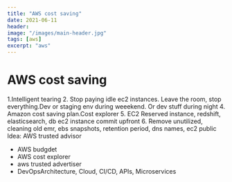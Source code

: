 ```yaml
---
title: "AWS cost saving"
date: 2021-06-11
header:
image: "/images/main-header.jpg"
tags: [aws]
excerpt: "aws"
---
```

# AWS cost saving

1.Intelligent tearing
2. Stop paying idle ec2 instances. Leave the room, stop everything.Dev or staging env during weeekend. Or dev stuff during
   night
4. Amazon cost saving plan.Cost explorer 
5. EC2 Reserved instance, redshift, elasticsearch, db ec2 instance commit upfront
6. Remove unutilized, cleaning old emr, ebs snapshots, retention period, dns names, ec2 public Idea: AWS trusted advisor

- AWS budgdet
- AWS cost explorer
- aws trusted advertiser
- DevOpsArchitecture, Cloud, CI/CD, APIs, Microservices